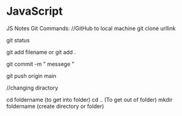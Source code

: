 # JavaScript
JS Notes
Git Commands:
//GitHub to local machine
git clone urllink

git status

git add filename or git add .

git commit -m " messege "

git push origin main

//changing diractory

cd foldername (to get into folder)
cd .. (To get out of folder)
mkdir foldername (create directory or folder)